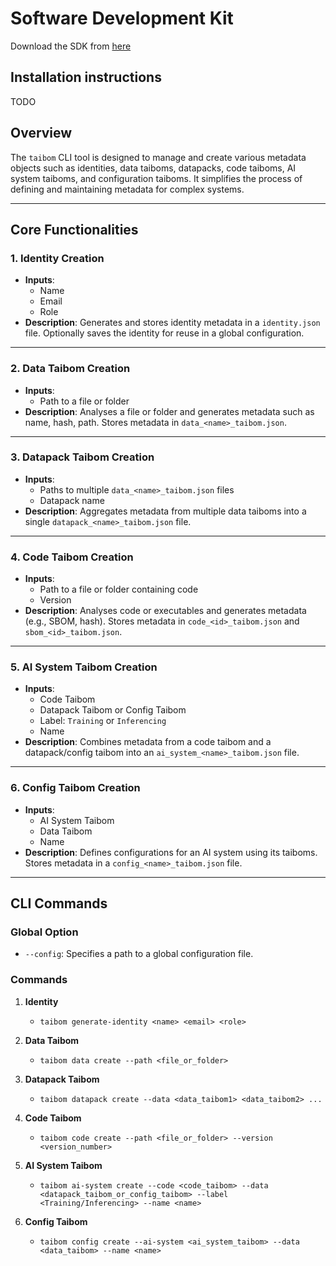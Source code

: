 # Software Development Kit

Download the SDK from [here](http://example.com)

## Installation instructions

TODO


## Overview
The `taibom` CLI tool is designed to manage and create various metadata objects such as identities, data taiboms, datapacks, code taiboms, AI system taiboms, and configuration taiboms. It simplifies the process of defining and maintaining metadata for complex systems.

---

## Core Functionalities

### 1. Identity Creation
- **Inputs**:
  - Name
  - Email
  - Role
- **Description**: Generates and stores identity metadata in a `identity.json` file. Optionally saves the identity for reuse in a global configuration.

---

### 2. Data Taibom Creation
- **Inputs**:
  - Path to a file or folder
- **Description**: Analyses a file or folder and generates metadata such as name, hash, path. Stores metadata in `data_<name>_taibom.json`.

---

### 3. Datapack Taibom Creation
- **Inputs**:
  - Paths to multiple `data_<name>_taibom.json` files
  - Datapack name
- **Description**: Aggregates metadata from multiple data taiboms into a single `datapack_<name>_taibom.json` file.

---

### 4. Code Taibom Creation
- **Inputs**:
  - Path to a file or folder containing code
  - Version
- **Description**: Analyses code or executables and generates metadata (e.g., SBOM, hash). Stores metadata in `code_<id>_taibom.json` and `sbom_<id>_taibom.json`.

---

### 5. AI System Taibom Creation
- **Inputs**:
  - Code Taibom
  - Datapack Taibom or Config Taibom
  - Label: `Training` or `Inferencing`
  - Name
- **Description**: Combines metadata from a code taibom and a datapack/config taibom into an `ai_system_<name>_taibom.json` file.

---

### 6. Config Taibom Creation
- **Inputs**:
  - AI System Taibom
  - Data Taibom
  - Name
- **Description**: Defines configurations for an AI system using its taiboms. Stores metadata in a `config_<name>_taibom.json` file.

---

## CLI Commands

### Global Option
- `--config`: Specifies a path to a global configuration file.

### Commands
1. **Identity**
   - `taibom generate-identity <name> <email> <role>`

2. **Data Taibom**
   - `taibom data create --path <file_or_folder>`

3. **Datapack Taibom**
   - `taibom datapack create --data <data_taibom1> <data_taibom2> ...`

4. **Code Taibom**
   - `taibom code create --path <file_or_folder> --version <version_number>`

5. **AI System Taibom**
   - `taibom ai-system create --code <code_taibom> --data <datapack_taibom_or_config_taibom> --label <Training/Inferencing> --name <name>`

6. **Config Taibom**
   - `taibom config create --ai-system <ai_system_taibom> --data <data_taibom> --name <name>`


